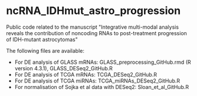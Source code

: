 # ncRNA_IDHmut_astro_progression
Public code related to the manuscript "Integrative multi-modal analysis reveals the contribution of noncoding RNAs to post-treatment progression of IDH-mutant astrocytomas"

The following files are available:
- For DE analysis of GLASS mRNAs: GLASS_preprocessing_GitHub.rmd (R version 4.3.1), GLASS_DESeq2_GitHub.R
- For DE analysis of TCGA mRNAs: TCGA_DESeq2_GitHub.R
- For DE analysis of TCGA miRNAs: TCGA_miRNAs_DESeq2_GitHub.R
- For normalisation of Sojka et al data with DESeq2: Sloan_et_al_GitHub.R
